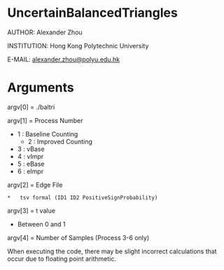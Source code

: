 # UncertainBalancedTriangles

AUTHOR: Alexander Zhou

INSTITUTION: Hong Kong Polytechnic University

E-MAIL: alexander.zhou@polyu.edu.hk

# Arguments

argv[0] = ./baltri

argv[1] = Process Number

  *	1 : Baseline Counting
	*	2 : Improved Counting
  * 3 : vBase
  * 4 : vImpr
  * 5 : eBase
  * 6 : eImpr

argv[2] = Edge File

	*	tsv formal (ID1	ID2 PositiveSignProbability)

argv[3] = t value

  * Between 0 and 1
 
argv[4] = Number of Samples (Process 3-6 only)

When executing the code, there may be slight incorrect calculations that occur due to floating point arithmetic.
